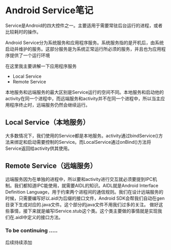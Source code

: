 # Android Service笔记

Service是Android的四大控件之一。主要适用于需要常驻后台运行的进程，或者比较耗时的操作。

Android Service分为系统服务和应用程序服务。系统服务指的是开机后，由系统启动并维护的服务。这部分服务是为系统正常运行所必须的服务，并且也为应用程序提供了一个运行环境

在这里我主要讲解一下应用程序服务

* Local Service
* Remote Service

本地服务和远端服务的最大区别是Service运行的空间不同。本地服务和启动他的activity在同一个进程中，而远端服务和activity并不在同一个进程中，所以当主应用程序终止时，远端服务仍然会继续运行。

## Local Service（本地服务）

大多数情况下，我们使用的Service都是本地服务。activity通过bindService()方法来绑定和启动需要控制的Service。而LocalService通过onBind()方法将Service返回给activity供其使用。


## Remote Service（远端服务）

远端服务因为在单独的进程中，所以要和activity进行交互就必须要提到IPC机制。我们都知道IPC能使用，就需要AIDL的知识。AIDL就是Android Interface Definition Language，用于约束两个进程间的通信规则。我们在设计远端服务的时候，只需要编写好以.aidl为后缀的接口文件，Android SDK会帮我们自动在gen目录下生成对应的.java文件。这个部分的java文件不用我们过多的关注。
做好这些事情，接下来就是编写IService.stub这个类。这个类主要做的事情就是实现我们在.aidl中定义的接口方法。




### To be continuing .....
后续持续添加
